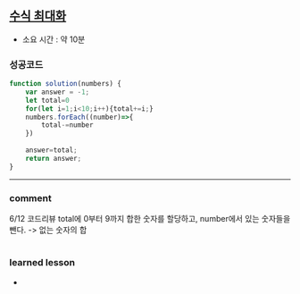 ## [수식 최대화](https://programmers.co.kr/learn/courses/30/lessons/86051?language=javascript)
* 소요 시간 : 약 10분

### 성공코드
```js
function solution(numbers) {
    var answer = -1;
    let total=0
    for(let i=1;i<10;i++){total+=i;}
    numbers.forEach((number)=>{
        total-=number
    })
    
    answer=total;
    return answer;
}
```



----------------------------------------------------------------------------
### comment 
6/12 코드리뷰
total에 0부터 9까지 합한 숫자를 할당하고, number에서 있는 숫자들을 뺀다.
-> 없는 숫자의 합

#
#
 ### learned lesson
 
* 
#
#
 
 
